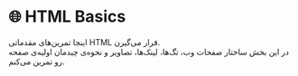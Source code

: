# 🌐 HTML Basics

اینجا تمرین‌های مقدماتی HTML قرار می‌گیرن.  
در این بخش ساختار صفحات وب، تگ‌ها، لینک‌ها، تصاویر و نحوه‌ی چیدمان اولیه‌ی صفحه رو تمرین می‌کنم.

